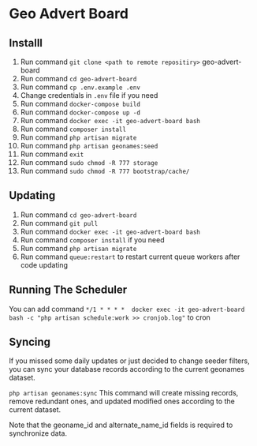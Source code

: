 # Geo Advert Board

## Installl

1. Run command `git clone <path to remote repositiry>` geo-advert-board
2. Run command `cd geo-advert-board`
3. Run command `cp .env.example .env`
4. Change credentials in `.env` file if you need
5. Run command `docker-compose build`
6. Run command `docker-compose up -d`
7. Run command `docker exec -it geo-advert-board bash`
8. Run command `composer install`
9. Run command `php artisan migrate`
10. Run command `php artisan geonames:seed`
11. Run command `exit`
12. Run command `sudo chmod -R 777 storage`
13. Run command `sudo chmod -R 777 bootstrap/cache/`

## Updating

1. Run command `cd geo-advert-board`
2. Run command `git pull`
3. Run command `docker exec -it geo-advert-board bash`
4. Run command `composer install` if you need
5. Run command `php artisan migrate`
6. Run command `queue:restart` to restart current queue workers after code updating

## Running The Scheduler

You can add command `*/1 * * * *  docker exec -it geo-advert-board bash -c "php artisan schedule:work >> cronjob.log"` to cron
## Syncing

If you missed some daily updates or just decided to change seeder filters, you can sync your database records according to the current geonames dataset.

`php artisan geonames:sync`
This command will create missing records, remove redundant ones, and updated modified ones according to the current dataset.

Note that the geoname_id and alternate_name_id fields is required to synchronize data.
